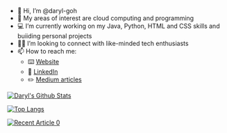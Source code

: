- 👋 Hi, I’m @daryl-goh
- 👀 My areas of interest are cloud computing and programming
- 💻 I’m currently working on my Java, Python, HTML and CSS skills and buiiding personal projects
- 🤝🏻 I’m looking to connect with like-minded tech enthusiasts
- 📫 How to reach me:
  - :keyboard: [Website](https://www.darylgoh.net/)
  - :office: [LinkedIn](https://www.linkedin.com/in/goh-daryl/)
  - :pencil2: [Medium articles](https://medium.com/@daryl-goh)



[![Daryl's Github Stats](https://github-readme-stats.vercel.app/api?username=daryl-goh&count_private=true&show_icons=true&theme=dark&hide_rank=false)](https://github.com/anuraghazra/github-readme-stats)



[![Top Langs](https://github-readme-stats.vercel.app/api/top-langs/?username=daryl-goh&hide=jupyternotebook,scss)](https://github.com/anuraghazra/github-readme-stats)



<a target="_blank" href="https://github-readme-medium-recent-article.vercel.app/medium/@daryl-goh/0"><img src="https://github-readme-medium-recent-article.vercel.app/medium/@daryl-goh/0" alt="Recent Article 0">


<!---
daryl-goh/daryl-goh is a ✨ special ✨ repository because its `README.md` (this file) appears on your GitHub profile.
You can click the Preview link to take a look at your changes.
--->

